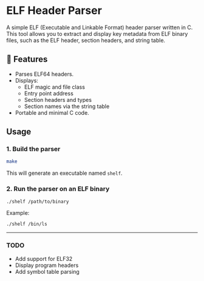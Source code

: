 # ELF Header Parser

A simple ELF (Executable and Linkable Format) header parser written in C. This tool allows you to extract and display key metadata from ELF binary files, such as the ELF header, section headers, and string table.

## 🧠 Features
- Parses ELF64 headers.
- Displays:
  - ELF magic and file class
  - Entry point address
  - Section headers and types
  - Section names via the string table
- Portable and minimal C code.

## Usage

### 1. Build the parser

```bash
make
```

This will generate an executable named `shelf`.

### 2. Run the parser on an ELF binary

```bash
./shelf /path/to/binary
```

Example:

```bash
./shelf /bin/ls
```
---

###  TODO

- Add support for ELF32
- Display program headers
- Add symbol table parsing
